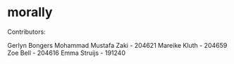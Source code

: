 # morally

Contributors:

Gerlyn Bongers
Mohammad Mustafa Zaki - 204621
Mareike Kluth - 204659
Zoe Bell - 204616
Emma Struijs - 191240
